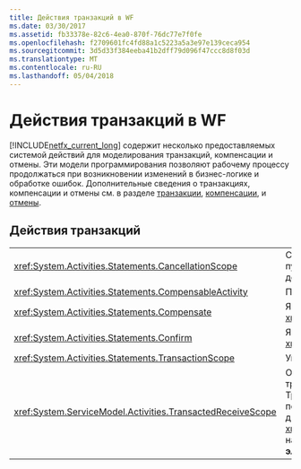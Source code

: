 ```yaml
---
title: Действия транзакций в WF
ms.date: 03/30/2017
ms.assetid: fb33378e-82c6-4ea0-870f-76dc77e7f0fe
ms.openlocfilehash: f2709601fc4fd88a1c5223a5a3e97e139ceca954
ms.sourcegitcommit: 3d5d33f384eeba41b2dff79d096f47ccc8d8f03d
ms.translationtype: MT
ms.contentlocale: ru-RU
ms.lasthandoff: 05/04/2018
---
```

# <a name="transaction-activities-in-wf"></a>Действия транзакций в WF
[!INCLUDE[netfx_current_long](../../../includes/netfx-current-long-md.md)] содержит несколько предоставляемых системой действий для моделирования транзакций, компенсации и отмены. Эти модели программирования позволяют рабочему процессу продолжаться при возникновении изменений в бизнес-логике и обработке ошибок. Дополнительные сведения о транзакциях, компенсации и отмены см. в разделе [транзакции](../../../docs/framework/windows-workflow-foundation/workflow-transactions.md), [компенсации](../../../docs/framework/windows-workflow-foundation/compensation.md), и [отмены](../../../docs/framework/windows-workflow-foundation/modeling-cancellation-behavior-in-workflows.md).  
  
## <a name="transaction-activities"></a>Действия транзакций  
  
|||  
|-|-|  
|<xref:System.Activities.Statements.CancellationScope>|Связывает логику отмены в виде действия с главным путем выполнения, который тоже выражен в виде действия.|  
|<xref:System.Activities.Statements.CompensableActivity>|Поддерживает компенсацию своих дочерних действий.|  
|<xref:System.Activities.Statements.Compensate>|Явно вызывает обработчика компенсации объекта <xref:System.Activities.Statements.CompensableActivity>.|  
|<xref:System.Activities.Statements.Confirm>|Явно вызывает обработчика подтверждения объекта <xref:System.Activities.Statements.CompensableActivity>.|  
|<xref:System.Activities.Statements.TransactionScope>|Указывает границу транзакции.|  
|<xref:System.ServiceModel.Activities.TransactedReceiveScope>|Область совпадает со временем существования транзакции, инициированной при получении сообщения. Транзакция может быть введена в рабочий процесс с помощью инициирующего сообщения либо создана диспетчером при его получении. **Примечание:** <xref:System.ServiceModel.Activities.TransactedReceiveScope> находится в папке **обмен сообщениями** раздел **элементов**.|
